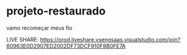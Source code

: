 # projeto-restaurado
vamo recomeçar meus fio

LIVE SHARE: https://prod.liveshare.vsengsaas.visualstudio.com/join?60963E0D2907ED2002DF73DCF910F8B0FE7A
